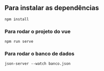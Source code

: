 
## Para instalar as dependências
```
npm install
```

### Para rodar o projeto do vue
```
npm run serve
```

### Para rodar o banco de dados
```
json-server --watch banco.json
```
